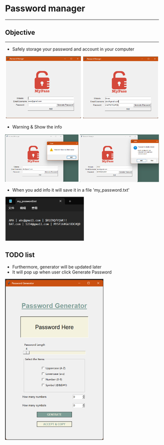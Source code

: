 # Password manager
___
## Objective
___
* Safely storage your password and account in your computer

![img_1.png](img/img_1.png)

* Warning & Show the info

![img_2.png](img/img_2.png)

* When you add info it will save it in a file 'my_password.txt'

![img_3.png](img/img_3.png)

## TODO list

* Furthermore, generator will be updated later
* It will pop up when user click Generate Password

![img_4.png](img/img_4.png)